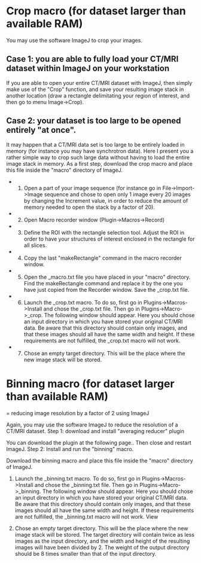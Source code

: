 # Crop macro (for dataset larger than available RAM)
You may use the software ImageJ to crop your images.
## Case 1: you are able to fully load your CT/MRI dataset within ImageJ on your workstation

If you are able to open your entire CT/MRI dataset with ImageJ, then simply make use of the "Crop" function, and save your resulting image stack in another location (draw a rectangle delimitating your region of interest, and then go to menu Image->Crop).
## Case 2: your dataset is too large to be opened entirely "at once".

It may happen that a CT/MRI data set is too large to be entirely loaded in memory (for instance you may have synchrotron data). Here I present you a rather simple way to crop such large data without having to load the entire image stack in memory. As a first step, download the crop macro and place this file inside the "macro" directory of ImageJ.

* 1) Open a part of your image sequence (for instance go in File->Import->Image sequence and chose to open only 1 image every 20 images by changing the Increment value, in order to reduce the amount of memory needed to open the stack by a factor of 20).


* 2) Open Macro recorder window (Plugin->Macros->Record)


* 3) Define the ROI with the rectangle selection tool. Adjust the ROI in order to have your structures of interest enclosed in the rectangle for all slices.


*  4) Copy the last "makeRectangle" command in the macro recorder window.


* 5) Open the _macro.txt file you have placed in your "macro" directory. Find the makeRectangle command and replace it by the one you have just copied from the Recorder window. Save the _crop.txt file.


* 6) Launch the _crop.txt macro. To do so, first go in Plugins->Macros->Install and chose the _crop.txt file. Then go in Plugins->Macro->_crop. The following window should appear. Here you should chose an input directory in which you have stored your original CT/MRI data. Be aware that this directory should contain only images, and that these images should all have the same width and height. If these requirements are not fulfilled, the _crop.txt macro will not work.


* 7) Chose an empty target directory. This will be the place where the new image stack will be stored. 


# Binning macro (for dataset larger than available RAM)

= reducing image resolution by a factor of 2 using ImageJ

Again, you may use the software ImageJ to reduce the resolution of a CT/MRI dataset.
Step 1: download and install "averaging reducer" plugin

You can download the plugin at the following page.. Then close and restart ImageJ.
Step 2: Install and run the "binning" macro.

Download the binning macro and place this file inside the "macro" directory of ImageJ.

1) Launch the _binning.txt macro. To do so, first go in Plugins->Macros->Install and chose the _binning.txt file. Then go in Plugins->Macro->_binning. The following window should appear. Here you should chose an input directory in which you have stored your original CT/MRI data. Be aware that this directory should contain only images, and that these images should all have the same width and height. If these requirements are not fulfilled, the _binning.txt macro will not work.
	View	

2) Chose an empty target directory. This will be the place where the new image stack will be stored. The target directory will contain twice as less images as the input directory, and the width and height of the resulting images will have been divided by 2. The weight of the output directory should be 8 times smaller than that of the input directory. 